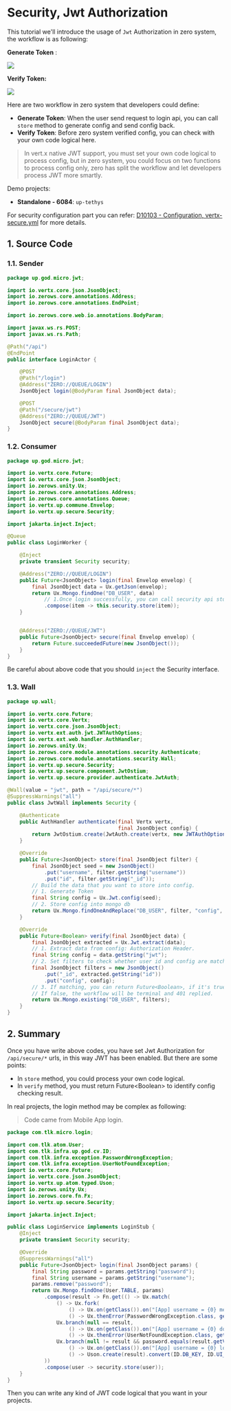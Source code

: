 # Security, Jwt Authorization

This tutorial we'll introduce the usage of `Jwt` Authorization in zero system, the workflow is as following:

**Generate Token** :

![](/doc/image/D10104-1.png)

**Verify Token:**

![](/doc/image/D10104-2.png)

Here are two workflow in zero system that developers could define:

* **Generate Token**: When the user send request to login api, you can call `store` method to generate config and send
  config back.
* **Verify Token**: Before zero system verified config, you can check with your own code logical here.

> In vert.x native JWT support, you must set your own code logical to process config, but in zero system, you could
> focus on two functions to process config only, zero has split the workflow and let developers process JWT more
> smartly.

Demo projects:

* **Standalone - 6084**: `up-tethys`

For security configuration part you can
refer: [D10103 - Configuration, vertx-secure.yml](d10103-configuration-vertx-secureyml.md) for more details.

## 1. Source Code

### 1.1. Sender

```java
package up.god.micro.jwt;

import io.vertx.core.json.JsonObject;
import io.zerows.core.annotations.Address;
import io.zerows.core.annotations.EndPoint;

import io.zerows.core.web.io.annotations.BodyParam;

import javax.ws.rs.POST;
import javax.ws.rs.Path;

@Path("/api")
@EndPoint
public interface LoginActor {

    @POST
    @Path("/login")
    @Address("ZERO://QUEUE/LOGIN")
    JsonObject login(@BodyParam final JsonObject data);

    @POST
    @Path("/secure/jwt")
    @Address("ZERO://QUEUE/JWT")
    JsonObject secure(@BodyParam final JsonObject data);
}
```

### 1.2. Consumer

```java
package up.god.micro.jwt;

import io.vertx.core.Future;
import io.vertx.core.json.JsonObject;
import io.zerows.unity.Ux;
import io.zerows.core.annotations.Address;
import io.zerows.core.annotations.Queue;
import io.vertx.up.commune.Envelop;
import io.vertx.up.secure.Security;

import jakarta.inject.Inject;

@Queue
public class LoginWorker {

    @Inject
    private transient Security security;

    @Address("ZERO://QUEUE/LOGIN")
    public Future<JsonObject> login(final Envelop envelop) {
        final JsonObject data = Ux.getJson(envelop);
        return Ux.Mongo.findOne("DB_USER", data)
            // 1.Once login successfully, you can call security api store to store config.
            .compose(item -> this.security.store(item));
    }


    @Address("ZERO://QUEUE/JWT")
    public Future<JsonObject> secure(final Envelop envelop) {
        return Future.succeededFuture(new JsonObject());
    }
}
```

Be careful about above code that you should `inject` the Security interface.

### 1.3. Wall

```java
package up.wall;

import io.vertx.core.Future;
import io.vertx.core.Vertx;
import io.vertx.core.json.JsonObject;
import io.vertx.ext.auth.jwt.JWTAuthOptions;
import io.vertx.ext.web.handler.AuthHandler;
import io.zerows.unity.Ux;
import io.zerows.core.module.annotations.security.Authenticate;
import io.zerows.core.module.annotations.security.Wall;
import io.vertx.up.secure.Security;
import io.vertx.up.secure.component.JwtOstium;
import io.vertx.up.secure.provider.authenticate.JwtAuth;

@Wall(value = "jwt", path = "/api/secure/*")
@SuppressWarnings("all")
public class JwtWall implements Security {

    @Authenticate
    public AuthHandler authenticate(final Vertx vertx,
                                    final JsonObject config) {
        return JwtOstium.create(JwtAuth.create(vertx, new JWTAuthOptions(config), this::verify));
    }

    @Override
    public Future<JsonObject> store(final JsonObject filter) {
        final JsonObject seed = new JsonObject()
            .put("username", filter.getString("username"))
            .put("id", filter.getString("_id"));
        // Build the data that you want to store into config.
        // 1. Generate Token
        final String config = Ux.Jwt.config(seed);
        // 2. Store config into mongo db
        return Ux.Mongo.findOneAndReplace("DB_USER", filter, "config", config);
    }

    @Override
    public Future<Boolean> verify(final JsonObject data) {
        final JsonObject extracted = Ux.Jwt.extract(data);
        // 1. Extract data from config: Authorization Header.
        final String config = data.getString("jwt");
        // 2. Set filters to check whether user id and config are matching in storage ( Mongo DB )
        final JsonObject filters = new JsonObject()
            .put("_id", extracted.getString("id"))
            .put("config", config);
        // 3. If matching, you can return Future<Boolean>, if it's true, JWT will continue.
        // If false, the workflow will be terminal and 401 replied.
        return Ux.Mongo.existing("DB_USER", filters);
    }
}
```

## 2. Summary

Once you have write above codes, you have set Jwt Authorization for `/api/secure/*` urls, in this way JWT has been
enabled. But there are some points:

* In `store` method, you could process your own code logical.
* In `verify` method, you must return Future&lt;Boolean&gt; to identify config checking result.

In real projects, the login method may be complex as following:

> Code came from Mobile App login.

```java
package com.tlk.micro.login;

import com.tlk.atom.User;
import com.tlk.infra.up.god.cv.ID;
import com.tlk.infra.exception.PasswordWrongException;
import com.tlk.infra.exception.UserNotFoundException;
import io.vertx.core.Future;
import io.vertx.core.json.JsonObject;
import io.vertx.up.atom.typed.Uson;
import io.zerows.unity.Ux;
import io.zerows.core.fn.Fx;
import io.vertx.up.secure.Security;

import jakarta.inject.Inject;

public class LoginService implements LoginStub {
    @Inject
    private transient Security security;

    @Override
    @SuppressWarnings("all")
    public Future<JsonObject> login(final JsonObject params) {
        final String password = params.getString("password");
        final String username = params.getString("username");
        params.remove("password");
        return Ux.Mongo.findOne(User.TABLE, params)
            .compose(result -> Fn.get(() -> Ux.match(
                () -> Ux.fork(
                    () -> Ux.on(getClass()).on("[App] username = {0} met password wrong error.").info(username),
                    () -> Ux.thenError(PasswordWrongException.class, getClass(), username)),
                Ux.branch(null == result,
                    () -> Ux.on(getClass()).on("[App] username = {0} does not exist.").info(username),
                    () -> Ux.thenError(UserNotFoundException.class, getClass(), username)),
                Ux.branch(null != result && password.equals(result.getValue("password")),
                    () -> Ux.on(getClass()).on("[App] username = {0} login successfully."),
                    () -> Uson.create(result).convert(ID.DB_KEY, ID.UI_KEY).toFuture()))
            ))
            .compose(user -> security.store(user));
    }
}

```

Then you can write any kind of JWT code logical that you want in your projects.

